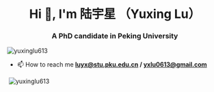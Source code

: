 <h1 align="center">Hi 👋, I'm 陆宇星 （Yuxing Lu）</h1>
<h3 align="center">A PhD candidate in Peking University</h3>

<p align="left"> <img src="https://komarev.com/ghpvc/?username=yuxinglu613&label=Profile%20views&color=0e75b6&style=flat" alt="yuxinglu613" /> </p>

- 📫 How to reach me **luyx@stu.pku.edu.cn / yxlu0613@gmail.com**

<p>&nbsp;<img align="center" src="https://github-readme-stats.vercel.app/api?username=yuxinglu613&show_icons=true&locale=en" alt="yuxinglu613" /></p>
